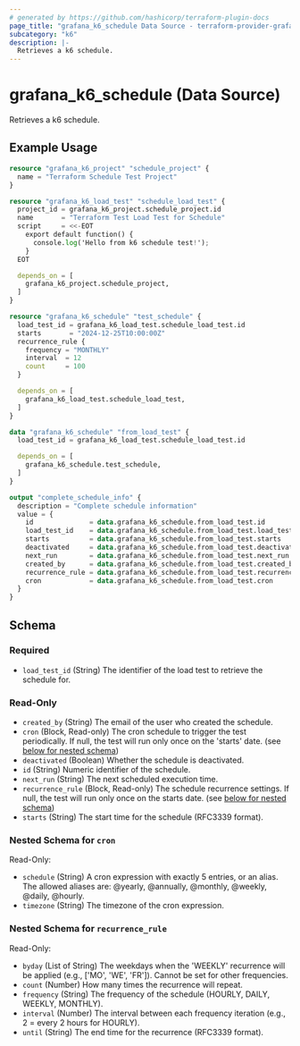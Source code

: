 ```yaml
---
# generated by https://github.com/hashicorp/terraform-plugin-docs
page_title: "grafana_k6_schedule Data Source - terraform-provider-grafana"
subcategory: "k6"
description: |-
  Retrieves a k6 schedule.
---
```


# grafana_k6_schedule (Data Source)

Retrieves a k6 schedule.

## Example Usage

```terraform
resource "grafana_k6_project" "schedule_project" {
  name = "Terraform Schedule Test Project"
}

resource "grafana_k6_load_test" "schedule_load_test" {
  project_id = grafana_k6_project.schedule_project.id
  name       = "Terraform Test Load Test for Schedule"
  script     = <<-EOT
    export default function() {
      console.log('Hello from k6 schedule test!');
    }
  EOT

  depends_on = [
    grafana_k6_project.schedule_project,
  ]
}

resource "grafana_k6_schedule" "test_schedule" {
  load_test_id = grafana_k6_load_test.schedule_load_test.id
  starts       = "2024-12-25T10:00:00Z"
  recurrence_rule {
    frequency = "MONTHLY"
    interval  = 12
    count     = 100
  }

  depends_on = [
    grafana_k6_load_test.schedule_load_test,
  ]
}

data "grafana_k6_schedule" "from_load_test" {
  load_test_id = grafana_k6_load_test.schedule_load_test.id

  depends_on = [
    grafana_k6_schedule.test_schedule,
  ]
}

output "complete_schedule_info" {
  description = "Complete schedule information"
  value = {
    id              = data.grafana_k6_schedule.from_load_test.id
    load_test_id    = data.grafana_k6_schedule.from_load_test.load_test_id
    starts          = data.grafana_k6_schedule.from_load_test.starts
    deactivated     = data.grafana_k6_schedule.from_load_test.deactivated
    next_run        = data.grafana_k6_schedule.from_load_test.next_run
    created_by      = data.grafana_k6_schedule.from_load_test.created_by
    recurrence_rule = data.grafana_k6_schedule.from_load_test.recurrence_rule
    cron            = data.grafana_k6_schedule.from_load_test.cron
  }
}
```

<!-- schema generated by tfplugindocs -->
## Schema

### Required

- `load_test_id` (String) The identifier of the load test to retrieve the schedule for.

### Read-Only

- `created_by` (String) The email of the user who created the schedule.
- `cron` (Block, Read-only) The cron schedule to trigger the test periodically. If null, the test will run only once on the 'starts' date. (see [below for nested schema](#nestedblock--cron))
- `deactivated` (Boolean) Whether the schedule is deactivated.
- `id` (String) Numeric identifier of the schedule.
- `next_run` (String) The next scheduled execution time.
- `recurrence_rule` (Block, Read-only) The schedule recurrence settings. If null, the test will run only once on the starts date. (see [below for nested schema](#nestedblock--recurrence_rule))
- `starts` (String) The start time for the schedule (RFC3339 format).

<a id="nestedblock--cron"></a>
### Nested Schema for `cron`

Read-Only:

- `schedule` (String) A cron expression with exactly 5 entries, or an alias. The allowed aliases are: @yearly, @annually, @monthly, @weekly, @daily, @hourly.
- `timezone` (String) The timezone of the cron expression.


<a id="nestedblock--recurrence_rule"></a>
### Nested Schema for `recurrence_rule`

Read-Only:

- `byday` (List of String) The weekdays when the 'WEEKLY' recurrence will be applied (e.g., ['MO', 'WE', 'FR']). Cannot be set for other frequencies.
- `count` (Number) How many times the recurrence will repeat.
- `frequency` (String) The frequency of the schedule (HOURLY, DAILY, WEEKLY, MONTHLY).
- `interval` (Number) The interval between each frequency iteration (e.g., 2 = every 2 hours for HOURLY).
- `until` (String) The end time for the recurrence (RFC3339 format).
